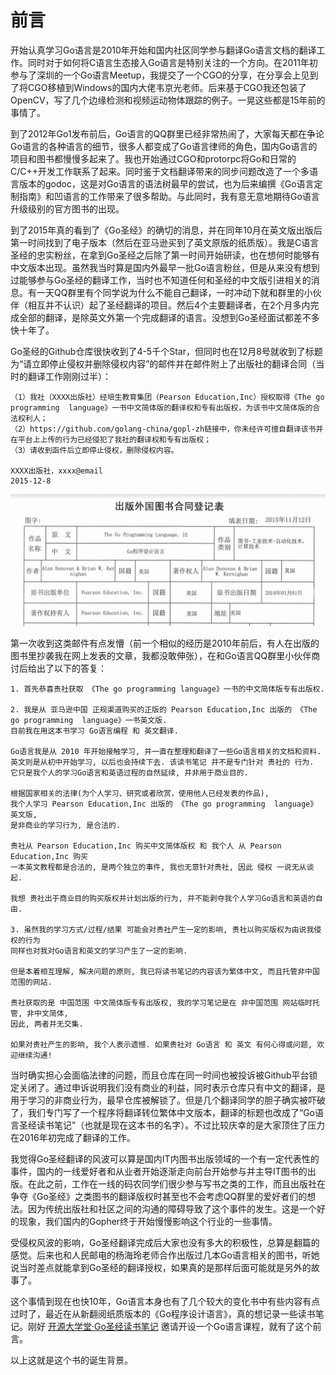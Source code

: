# 前言

开始认真学习Go语言是2010年开始和国内社区同学参与翻译Go语言文档的翻译工作。同时对于如何将C语言生态接入Go语言是特别关注的一个方向。在2011年初参与了深圳的一个Go语言Meetup，我提交了一个CGO的分享，在分享会上见到了将CGO移植到Windows的国内大佬韦京光老师。后来基于CGO我还包装了OpenCV，写了几个边缘检测和视频运动物体跟踪的例子。一晃这些都是15年前的事情了。

到了2012年Go1发布前后，Go语言的QQ群里已经非常热闹了，大家每天都在争论Go语言的各种语言的细节，很多人都变成了Go语言律师的角色，国内Go语言的项目和图书都慢慢多起来了。我也开始通过CGO和protorpc将Go和日常的C/C++开发工作联系了起来。同时鉴于文档翻译带来的同步问题改造了一个多语言版本的godoc，这是对Go语言的语法树最早的尝试，也为后来编撰《Go语言定制指南》和凹语言的工作带来了很多帮助。与此同时，我有意无意地期待Go语言升级级别的官方图书的出现。

到了2015年真的看到了《Go圣经》的确切的消息，并在同年10月在英文版出版后第一时间找到了电子版本（然后在亚马逊买到了英文原版的纸质版）。我是C语言圣经的忠实粉丝，在拿到Go圣经之后除了第一时间开始研读，也在想何时能够有中文版本出现。虽然我当时算是国内外最早一批Go语言粉丝，但是从来没有想到过能够参与Go圣经的翻译工作，当时也不知道任何和圣经的中文版引进相关的消息。有一天QQ群里有个同学说为什么不能自己翻译，一时冲动下就和群里的小伙伴（相互并不认识）起了圣经翻译的项目。然后4个主要翻译者，在2个月多内完成全部的翻译，是除英文外第一个完成翻译的语言。没想到Go圣经面试都差不多快十年了。

Go圣经的Github仓库很快收到了4-5千个Star，但同时也在12月8号就收到了标题为“请立即停止侵权并删除侵权内容”的邮件并在邮件附上了出版社的翻译合同（当时的翻译工作刚刚过半）：

```
（1）我社（XXXX出版社）经培生教育集团（Pearson Education,Inc）授权取得《The go programming  language》一书中文简体版的翻译权和专有出版权，为该书中文简体版的合法权利人；
（2）https://github.com/golang-china/gopl-zh链接中，你未经许可擅自翻译该书并在平台上上传的行为已经侵犯了我社的翻译权和专有出版权；
（3）请收到函件后立即停止侵权，删除侵权内容。
 
XXXX出版社，xxxx@email
2015-12-8
```

![](images/hetong-gopl-zh.jpg)


第一次收到这类邮件有点发懵（前一个相似的经历是2010年前后，有人在出版的图书里抄袭我在网上发表的文章，我都没敢伸张），在和Go语言QQ群里小伙伴商讨后给出了以下的答复：

```
1. 首先恭喜贵社获取 《The go programming language》一书的中文简体版专有出版权.

2. 我是从 亚马逊中国 正规渠道购买的正版的 Pearson Education,Inc 出版的 《The go programming  language》一书英文版.
目前我在用这本书学习 Go语言编程 和 英文翻译.

Go语言我是从 2010 年开始接触学习, 并一直在整理和翻译了一些Go语言相关的文档和资料.
英文则是从初中开始学习, 以后也会持续下去. 该读书笔记 并不是专门针对 贵社的 行为.
它只是我个人的学习Go语言和英语过程的自然延续, 并非用于商业目的.

根据国家相关的法律(为个人学习、研究或者欣赏，使用他人已经发表的作品),
我个人学习 Pearson Education,Inc 出版的 《The go programming  language》 英文版,
是非商业的学习行为, 是合法的.

贵社从 Pearson Education,Inc 购买中文简体版权 和 我个人 从 Pearson Education,Inc 购买
一本英文教程都是合法的, 是两个独立的事件, 我也无意针对贵社, 因此 侵权 一说无从谈起.

我想 贵社出于商业目的购买版权并计划出版的行为, 并不能剥夺我个人学习Go语言和英语的自由.

3. 虽然我的学习方式/过程/结果 可能会对贵社产生一定的影响, 贵社以购买版权为由说我侵权的行为
同样也对我对Go语言和英文的学习产生了一定的影响.

但是本着相互理解, 解决问题的原则, 我已将读书笔记的内容该为繁体中文, 而且托管非中国范围的网站.

贵社获取的是 中国范围 中文简体版专有出版权, 我的学习笔记是在 非中国范围 网站临时托管, 非中文简体,
因此, 两者并无交集.

如果对贵社产生的影响, 我个人表示遗憾. 如果贵社对 Go语言 和 英文 有何心得或问题, 欢迎继续沟通!
```

当时确实担心会面临法律的问题，而且仓库在同一时间也被投诉被Github平台锁定关闭了。通过申诉说明我们没有商业的利益，同时表示仓库只有中文的翻译，是用于学习的非商业行为，最早仓库被解锁了。但是几个翻译同学的胆子确实被吓破了，我们专门写了一个程序将翻译转位繁体中文版本，翻译的标题也改成了“Go语言圣经读书笔记”（也就是现在这本书的名字）。不过比较庆幸的是大家顶住了压力在2016年初完成了翻译的工作。

我觉得Go圣经翻译的风波可以算是国内IT内图书出版领域的一个有一定代表性的事件，国内的一线爱好者和从业者开始逐渐走向前台开始参与并主导IT图书的出版。在此之前，工作在一线的码农同学们很少参与写书之类的工作，而且出版社在争夺《Go圣经》之类图书的翻译版权时甚至也不会考虑QQ群里的爱好者们的想法。因为传统出版社和社区之间的沟通的障碍导致了这个事件的发生。这是一个好的现象，我们国内的Gopher终于开始慢慢影响这个行业的一些事情。

受侵权风波的影响，Go圣经翻译完成后大家也没有多大的积极性，总算是翻篇的感觉。后来也和人民邮电的杨海玲老师合作出版过几本Go语言相关的图书，听她说当时差点就能拿到Go圣经的翻译授权，如果真的是那样后面可能就是另外的故事了。

这个事情到现在也快10年，Go语言本身也有了几个较大的变化书中有些内容有点过时了，最近在从新翻阅纸质版本的《Go程序设计语言》，真的想记录一些读书笔记。刚好 [开源大学堂·Go圣经读书笔记](https://golang.beta.oscollege.net/os/gopl-notes-zh) 邀请开设一个Go语言课程，就有了这个前言。

以上这就是这个书的诞生背景。

